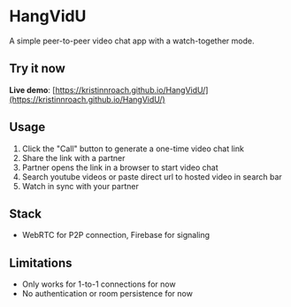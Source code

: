 # HangVidU

A simple peer-to-peer video chat app with a watch-together mode.

## Try it now

**Live demo**: [https://kristinnroach.github.io/HangVidU/](https://kristinnroach.github.io/HangVidU/)

## Usage

1. Click the "Call" button to generate a one-time video chat link
2. Share the link with a partner
3. Partner opens the link in a browser to start video chat
4. Search youtube videos or paste direct url to hosted video in search bar
5. Watch in sync with your partner

## Stack

- WebRTC for P2P connection, Firebase for signaling

## Limitations

- Only works for 1-to-1 connections for now
- No authentication or room persistence for now
